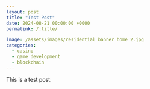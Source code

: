 ```yaml
---
layout: post
title: "Test Post"
date: 2024-08-21 00:00:00 +0000
permalink: /:title/

image: /assets/images/residential banner home 2.jpg
categories:
  - casino
  - game development
  - blockchain
---
```

This is a test post.